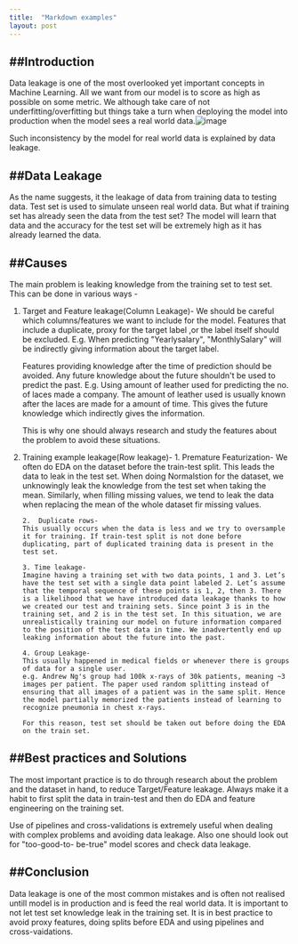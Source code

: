 ```yaml
---
title:  "Markdown examples"
layout: post
---
```


##Introduction
---

Data leakage is one of the most overlooked yet important concepts in Machine Learning. All we want from our model is to score as high as possible on some metric. We although take care of not underfitting/overfitting but things take a turn when deploying the model into production when the model sees a real world data.![image](https://user-images.githubusercontent.com/40920724/144238497-3c2596e7-4227-4d9c-94fa-40d0cd776303.png)

Such inconsistency by the model for real world data is explained by data leakage.

##Data Leakage
---

As the name suggests, it the leakage of data from training data to testing data. Test set is used to simulate unseen real world data. But what if training set has already seen the data from the test set? The model will learn that data and the accuracy for the test set will be extremely high as it has already learned the data.

##Causes
---

The main problem is leaking knowledge from the training set to test set. This can be done in various ways -

1.  Target and Feature leakage(Column Leakage)-
    We should be careful which columns/features we want to include for the model. Features that include a duplicate, proxy for the target label ,or the label itself should be excluded. 
    E.g. When predicting "Yearlysalary", "MonthlySalary" will be indirectly giving information about the target label.
    
    Features providing knowledge after the time of prediction should be avoided. Any future knowledge about the future shouldn't be used to predict the past. 
	E.g. Using amount of leather used for predicting the no. of laces made a company. The amount of leather used is usually known after the laces are made for a amount of time. This gives the future knowledge which indirectly gives the information.

    This is why one should always research and study the features about the problem to avoid these situations.
    
2.  Training example leakage(Row leakage)-
        1.  Premature Featurization-
		We often do EDA on the dataset before the train-test split. This leads the data to leak  in the test set. When doing Normalstion for the dataset, we unknowingly leak the knowledge from the test set when taking the mean. Similarly, when filling missing values, we tend to leak the data when replacing the mean of the whole dataset fir missing values.
       
	    2.  Duplicate rows-
		This usually occurs when the data is less and we try to oversample it for training. If train-test split is not done before duplicating, part of duplicated training data is present in the test set. 
		
		3. Time leakage-
		Imagine having a training set with two data points, 1 and 3. Let’s have the test set with a single data point labeled 2. Let’s assume that the temporal sequence of these points is 1, 2, then 3. There is a likelihood that we have introduced data leakage thanks to how we created our test and training sets. Since point 3 is in the training set, and 2 is in the test set. In this situation, we are unrealistically training our model on future information compared to the position of the test data in time. We inadvertently end up leaking information about the future into the past.
		
		4. Group Leakage-
		This usually happened in medical fields or whenever there is groups of data for a single user.
		e.g. Andrew Ng's group had 100k x-rays of 30k patients, meaning ~3 images per patient. The paper used random splitting instead of ensuring that all images of a patient was in the same split. Hence the model partially memorized the patients instead of learning to recognize pneumonia in chest x-rays.
        
        For this reason, test set should be taken out before doing the EDA on the train set.
        

##Best practices and Solutions
---

The most important practice is to do through research about the problem and the dataset in hand, to reduce Target/Feature leakage. Always make it a habit to first split the data in train-test and then do EDA and feature engineering on the training set.

Use of pipelines and cross-validations is extremely useful when dealing with complex problems and avoiding data leakage. Also one should look out for "too-good-to- be-true" model scores and check data leakage.

##Conclusion
---

Data leakage is one of the most common mistakes and is often not realised untill model is in production and is feed the real world data. It is important to not let test set knowledge leak in the training set. It is in best practice to avoid proxy features, doing splits before EDA and using pipelines and cross-vaidations.




